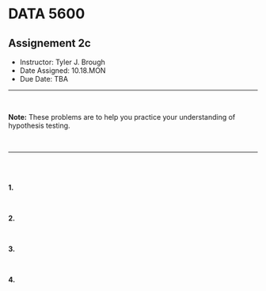 # __DATA 5600__

## __Assignement 2c__


* Instructor: Tyler J. Brough
* Date Assigned: 10.18.MON
* Due Date: TBA
---

<br>


__Note:__ These problems are to help you practice your understanding of hypothesis testing. 

<br>

---

<br>
<br>

__1.__ 



<br>


__2.__

<br>


__3.__


<br>

__4.__